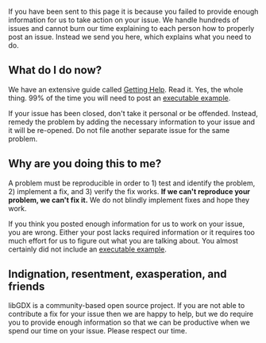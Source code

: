 If you have been sent to this page it is because you failed to provide enough information for us to take action on your issue. We handle hundreds of issues and cannot burn our time explaining to each person how to properly post an issue. Instead we send you here, which explains what you need to do.

## What do I do now? ##

We have an extensive guide called [Getting Help](getting-help). Read it. Yes, the whole thing. 99% of the time you will need to post an [executable example](https://github.com/libgdx/libgdx/wiki/Getting-Help#executable-example-code).

If your issue has been closed, don't take it personal or be offended. Instead, remedy the problem by adding the necessary information to your issue and it will be re-opened. Do not file another separate issue for the same problem.

## Why are you doing this to me? ##

A problem must be reproducible in order to 1) test and identify the problem, 2) implement a fix, and 3) verify the fix works. **If we can't reproduce your problem, we can't fix it.** We do not blindly implement fixes and hope they work.

If you think you posted enough information for us to work on your issue, you are wrong. Either your post lacks required information or it requires too much effort for us to figure out what you are talking about. You almost certainly did not include an [executable example](https://github.com/libgdx/libgdx/wiki/Getting-Help#executable-example-code).

## Indignation, resentment, exasperation, and friends ##

libGDX is a community-based open source project. If you are not able to contribute a fix for your issue then we are happy to help, but we do require you to provide enough information so that we can be productive when we spend our time on your issue. Please respect our time.
